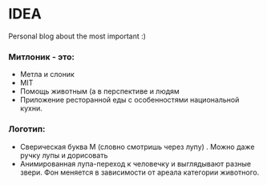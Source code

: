 # IDEA 

Personal blog about the most important :)

### Митлоник - это:
* Метла и слоник
* MIT 
* Помощь животным (а в перспективе и людям
* Приложение ресторанной еды с особенностями национальной кухни. 

### Логотип:
* Сверическая буква М (словно смотришь через лупу) . Можно даже ручку лупы и дорисовать 
* Анимированная лупа-переход к человечку и выглядывают разные звери. Фон меняется в зависимости от ареала категории животного. 
